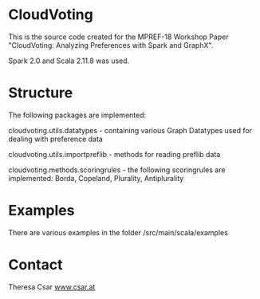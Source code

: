 # CloudVoting

This is the source code created for the MPREF-18 Workshop Paper "CloudVoting: Analyzing Preferences with Spark and GraphX". 

Spark 2.0 and Scala 2.11.8 was used.

# Structure

The following packages are implemented: 

cloudvoting.utils.datatypes - containing various Graph Datatypes used for dealing with preference data

cloudvoting.utils.importpreflib - methods for reading preflib data

cloudvoting.methods.scoringrules - the following scoringrules are implemented: Borda, Copeland, Plurality, Antiplurality


# Examples

There are various examples in the folder /src/main/scala/examples

# Contact

Theresa Csar
www.csar.at
